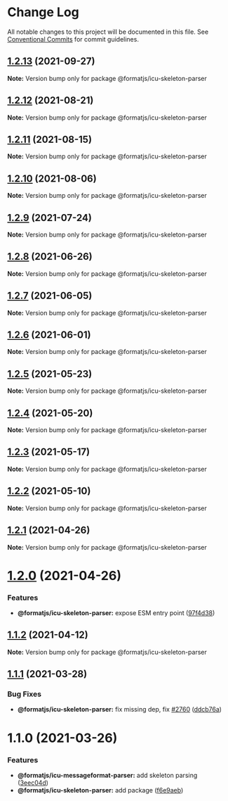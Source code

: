 # Change Log

All notable changes to this project will be documented in this file.
See [Conventional Commits](https://conventionalcommits.org) for commit guidelines.

## [1.2.13](https://github.com/formatjs/formatjs/compare/@formatjs/icu-skeleton-parser@1.2.12...@formatjs/icu-skeleton-parser@1.2.13) (2021-09-27)

**Note:** Version bump only for package @formatjs/icu-skeleton-parser





## [1.2.12](https://github.com/formatjs/formatjs/compare/@formatjs/icu-skeleton-parser@1.2.11...@formatjs/icu-skeleton-parser@1.2.12) (2021-08-21)

**Note:** Version bump only for package @formatjs/icu-skeleton-parser





## [1.2.11](https://github.com/formatjs/formatjs/compare/@formatjs/icu-skeleton-parser@1.2.10...@formatjs/icu-skeleton-parser@1.2.11) (2021-08-15)

**Note:** Version bump only for package @formatjs/icu-skeleton-parser





## [1.2.10](https://github.com/formatjs/formatjs/compare/@formatjs/icu-skeleton-parser@1.2.9...@formatjs/icu-skeleton-parser@1.2.10) (2021-08-06)

**Note:** Version bump only for package @formatjs/icu-skeleton-parser





## [1.2.9](https://github.com/formatjs/formatjs/compare/@formatjs/icu-skeleton-parser@1.2.8...@formatjs/icu-skeleton-parser@1.2.9) (2021-07-24)

**Note:** Version bump only for package @formatjs/icu-skeleton-parser





## [1.2.8](https://github.com/formatjs/formatjs/compare/@formatjs/icu-skeleton-parser@1.2.7...@formatjs/icu-skeleton-parser@1.2.8) (2021-06-26)

**Note:** Version bump only for package @formatjs/icu-skeleton-parser





## [1.2.7](https://github.com/formatjs/formatjs/compare/@formatjs/icu-skeleton-parser@1.2.6...@formatjs/icu-skeleton-parser@1.2.7) (2021-06-05)

**Note:** Version bump only for package @formatjs/icu-skeleton-parser





## [1.2.6](https://github.com/formatjs/formatjs/compare/@formatjs/icu-skeleton-parser@1.2.5...@formatjs/icu-skeleton-parser@1.2.6) (2021-06-01)

**Note:** Version bump only for package @formatjs/icu-skeleton-parser





## [1.2.5](https://github.com/formatjs/formatjs/compare/@formatjs/icu-skeleton-parser@1.2.4...@formatjs/icu-skeleton-parser@1.2.5) (2021-05-23)

**Note:** Version bump only for package @formatjs/icu-skeleton-parser





## [1.2.4](https://github.com/formatjs/formatjs/compare/@formatjs/icu-skeleton-parser@1.2.3...@formatjs/icu-skeleton-parser@1.2.4) (2021-05-20)

**Note:** Version bump only for package @formatjs/icu-skeleton-parser





## [1.2.3](https://github.com/formatjs/formatjs/compare/@formatjs/icu-skeleton-parser@1.2.2...@formatjs/icu-skeleton-parser@1.2.3) (2021-05-17)

**Note:** Version bump only for package @formatjs/icu-skeleton-parser





## [1.2.2](https://github.com/formatjs/formatjs/compare/@formatjs/icu-skeleton-parser@1.2.1...@formatjs/icu-skeleton-parser@1.2.2) (2021-05-10)

**Note:** Version bump only for package @formatjs/icu-skeleton-parser





## [1.2.1](https://github.com/formatjs/formatjs/compare/@formatjs/icu-skeleton-parser@1.2.0...@formatjs/icu-skeleton-parser@1.2.1) (2021-04-26)

**Note:** Version bump only for package @formatjs/icu-skeleton-parser





# [1.2.0](https://github.com/formatjs/formatjs/compare/@formatjs/icu-skeleton-parser@1.1.2...@formatjs/icu-skeleton-parser@1.2.0) (2021-04-26)


### Features

* **@formatjs/icu-skeleton-parser:** expose ESM entry point ([97f4d38](https://github.com/formatjs/formatjs/commit/97f4d389c521df7cec055d7bac46c8ecb5f32aff))





## [1.1.2](https://github.com/formatjs/formatjs/compare/@formatjs/icu-skeleton-parser@1.1.1...@formatjs/icu-skeleton-parser@1.1.2) (2021-04-12)

**Note:** Version bump only for package @formatjs/icu-skeleton-parser





## [1.1.1](https://github.com/formatjs/formatjs/compare/@formatjs/icu-skeleton-parser@1.1.0...@formatjs/icu-skeleton-parser@1.1.1) (2021-03-28)


### Bug Fixes

* **@formatjs/icu-skeleton-parser:** fix missing dep, fix [#2760](https://github.com/formatjs/formatjs/issues/2760) ([ddcb76a](https://github.com/formatjs/formatjs/commit/ddcb76a5b567cf6b53d80eec04d733a637ebe886))





# 1.1.0 (2021-03-26)


### Features

* **@formatjs/icu-messageformat-parser:** add skeleton parsing ([3eec04d](https://github.com/formatjs/formatjs/commit/3eec04d033891ce5192b692f9b079a672b6aae47))
* **@formatjs/icu-skeleton-parser:** add package ([f6e9aeb](https://github.com/formatjs/formatjs/commit/f6e9aebe56624b8d473be848c68be620827593c2))
